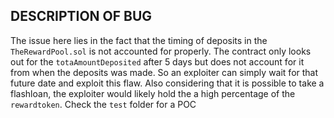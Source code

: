 ## DESCRIPTION OF BUG

The issue here lies in the fact that the timing of deposits in the `TheRewardPool.sol` is not accounted for properly. The contract only looks out for the `totaAmountDeposited` after 5 days but does not account for it from when the deposits was made. So an exploiter can simply wait for that future date and exploit this flaw. Also considering that it is possible to take a flashloan, the exploiter would likely hold the a high percentage of the `rewardtoken`. Check the `test` folder for a POC